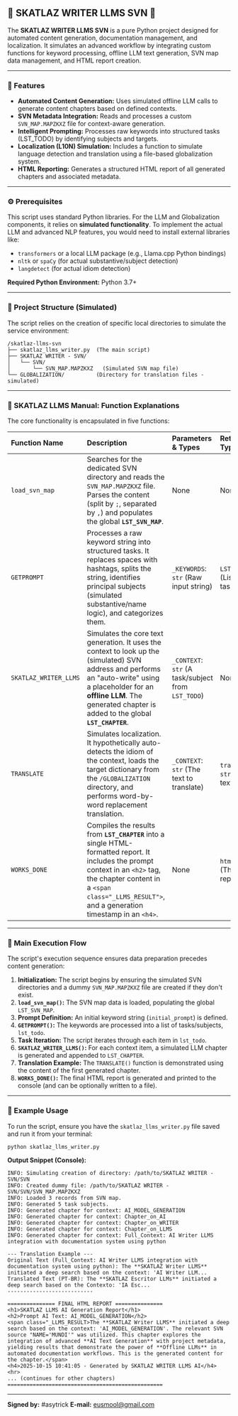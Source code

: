 ## 🐙 SKATLAZ WRITER LLMS SVN 🤖

The **SKATLAZ WRITER LLMS SVN** is a pure Python project designed for automated content generation, documentation management, and localization. It simulates an advanced workflow by integrating custom functions for keyword processing, offline LLM text generation, SVN map data management, and HTML report creation.

-----

### 🚀 Features

  * **Automated Content Generation:** Uses simulated offline LLM calls to generate content chapters based on defined contexts.
  * **SVN Metadata Integration:** Reads and processes a custom `SVN_MAP.MAPZKXZ` file for context-aware generation.
  * **Intelligent Prompting:** Processes raw keywords into structured tasks (LST\_TODO) by identifying subjects and targets.
  * **Localization (L10N) Simulation:** Includes a function to simulate language detection and translation using a file-based globalization system.
  * **HTML Reporting:** Generates a structured HTML report of all generated chapters and associated metadata.

-----

### ⚙️ Prerequisites

This script uses standard Python libraries. For the LLM and Globalization components, it relies on **simulated functionality**. To implement the actual LLM and advanced NLP features, you would need to install external libraries like:

  * `transformers` or a local LLM package (e.g., Llama.cpp Python bindings)
  * `nltk` or `spaCy` (for actual substantive/subject detection)
  * `langdetect` (for actual idiom detection)

**Required Python Environment:** Python 3.7+

-----

### 📂 Project Structure (Simulated)

The script relies on the creation of specific local directories to simulate the service environment:

```
/skatlaz-llms-svn
├── skatlaz_llms_writer.py  (The main script)
├── SKATLAZ WRITER - SVN/
│   └── SVN/
│       └── SVN_MAP.MAPZKXZ   (Simulated SVN map file)
└── GLOBALIZATION/          (Directory for translation files - simulated)
```

-----

### 📘 SKATLAZ LLMS Manual: Function Explanations

The core functionality is encapsulated in five functions:

| Function Name | Description | Parameters & Types | Return Result & Type |
| :--- | :--- | :--- | :--- |
| `load_svn_map` | Searches for the dedicated SVN directory and reads the `SVN_MAP.MAPZKXZ` file. Parses the content (split by `;`, separated by `,`) and populates the global **`LST_SVN_MAP`**. | None | None |
| `GETPROMPT` | Processes a raw keyword string into structured tasks. It replaces spaces with hashtags, splits the string, identifies principal subjects (simulated substantive/name logic), and categorizes them. | `_KEYWORDS`: `str` (Raw input string) | `LST_TODO`: `List[str]` (List of structured tasks/subjects) |
| `SKATLAZ_WRITER_LLMS` | Simulates the core text generation. It uses the context to look up the (simulated) SVN address and performs an "auto-write" using a placeholder for an **offline LLM**. The generated chapter is added to the global **`LST_CHAPTER`**. | `_CONTEXT`: `str` (A task/subject from `LST_TODO`) | None |
| `TRANSLATE` | Simulates localization. It hypothetically auto-detects the idiom of the context, loads the target dictionary from the `/GLOBALIZATION` directory, and performs word-by-word replacement translation. | `_CONTEXT`: `str` (The text to translate) | `translated_context`: `str` (The translated text) |
| `WORKS_DONE` | Compiles the results from **`LST_CHAPTER`** into a single HTML-formatted report. It includes the prompt context in an `<h2>` tag, the chapter content in a `<span class="_LLMS_RESULT">`, and a generation timestamp in an `<h4>`. | None | `html_output`: `str` (The final HTML report) |

-----

### 🔄 Main Execution Flow

The script's execution sequence ensures data preparation precedes content generation:

1.  **Initialization:** The script begins by ensuring the simulated SVN directories and a dummy `SVN_MAP.MAPZKXZ` file are created if they don't exist.
2.  **`load_svn_map()`:** The SVN map data is loaded, populating the global `LST_SVN_MAP`.
3.  **Prompt Definition:** An initial keyword string (`initial_prompt`) is defined.
4.  **`GETPROMPT()`:** The keywords are processed into a list of tasks/subjects, `lst_todo`.
5.  **Task Iteration:** The script iterates through each item in `lst_todo`.
6.  **`SKATLAZ_WRITER_LLMS()`:** For each context item, a simulated LLM chapter is generated and appended to `LST_CHAPTER`.
7.  **Translation Example:** The `TRANSLATE()` function is demonstrated using the content of the first generated chapter.
8.  **`WORKS_DONE()`:** The final HTML report is generated and printed to the console (and can be optionally written to a file).

-----

### 📝 Example Usage

To run the script, ensure you have the `skatlaz_llms_writer.py` file saved and run it from your terminal:

```bash
python skatlaz_llms_writer.py
```

**Output Snippet (Console):**

```
INFO: Simulating creation of directory: /path/to/SKATLAZ WRITER - SVN/SVN
INFO: Created dummy file: /path/to/SKATLAZ WRITER - SVN/SVN/SVN_MAP.MAPZKXZ
INFO: Loaded 3 records from SVN map.
INFO: Generated 5 task subjects.
INFO: Generated chapter for context: AI_MODEL_GENERATION
INFO: Generated chapter for context: Chapter_on_AI
INFO: Generated chapter for context: Chapter_on_WRITER
INFO: Generated chapter for context: Chapter_on_LLMS
INFO: Generated chapter for context: Full_Context: AI Writer LLMS integration with documentation system using python

--- Translation Example ---
Original Text (Full_Context: AI Writer LLMS integration with documentation system using python): The **SKATLAZ Writer LLMS** initiated a deep search based on the context: 'AI Writer LLM...
Translated Text (PT-BR): The **SKATLAZ Escritor LLMs** initiated a deep search based on the Contexto: 'IA Esc...
---------------------------

=============== FINAL HTML REPORT ===============
<h1>SKATLAZ LLMS AI Generation Report</h1>
<h2>Prompt AI Text: AI_MODEL_GENERATION</h2>
<span class="_LLMS_RESULT>The **SKATLAZ Writer LLMS** initiated a deep search based on the context: 'AI_MODEL_GENERATION'. The relevant SVN source "NAME='MUNDI'" was utilized. This chapter explores the integration of advanced **AI Text Generation** with project metadata, yielding results that demonstrate the power of **Offline LLMs** in automated documentation workflows. This is the generated content for the chapter.</span>
<h4>2025-10-15 10:41:05 - Generated by SKATLAZ WRITER LLMS AI</h4>
<hr>
... (continues for other chapters)
=================================================
```

-----

**Signed by:** \#asytrick
**E-mail:** eusmool@gmail.com
